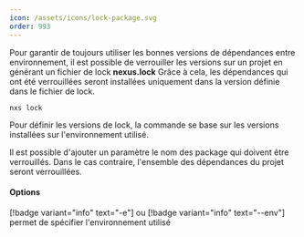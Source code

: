 ```yaml
---
icon: /assets/icons/lock-package.svg
order: 993
---
```

Pour garantir de toujours utiliser les bonnes versions de dépendances entre environnement, il est possible de verrouiller les versions sur un projet en générant un fichier de lock **nexus.lock**
Grâce à cela, les dépendances qui ont été verrouillées seront installées uniquement dans la version définie dans le fichier de lock.

```console
nxs lock
```

Pour définir les versions de lock, la commande se base sur les versions installées sur l'environnement utilisé.

Il est possible d'ajouter un paramètre le nom des package qui doivent être verrouillés. Dans le cas contraire, l'ensemble des dépendances du projet seront verrouillées.
<br>

#### Options

[!badge variant="info" text="-e"] ou [!badge variant="info" text="--env"] permet de spécifier l'environnement utilisé
